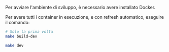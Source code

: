 Per avviare l'ambiente di sviluppo, è necessario avere installato Docker.

Per avere tutti i container in esecuzione, e con refresh automatico, eseguire il comando:

```bash
# Solo la prima volta
make build-dev

make dev
```